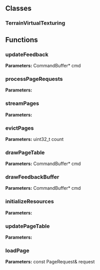 
## Classes

### TerrainVirtualTexturing




## Functions

### updateFeedback



**Parameters:** CommandBuffer* cmd

### processPageRequests



**Parameters:** 

### streamPages



**Parameters:** 

### evictPages



**Parameters:** uint32_t count

### drawPageTable



**Parameters:** CommandBuffer* cmd

### drawFeedbackBuffer



**Parameters:** CommandBuffer* cmd

### initializeResources



**Parameters:** 

### updatePageTable



**Parameters:** 

### loadPage



**Parameters:** const PageRequest& request
